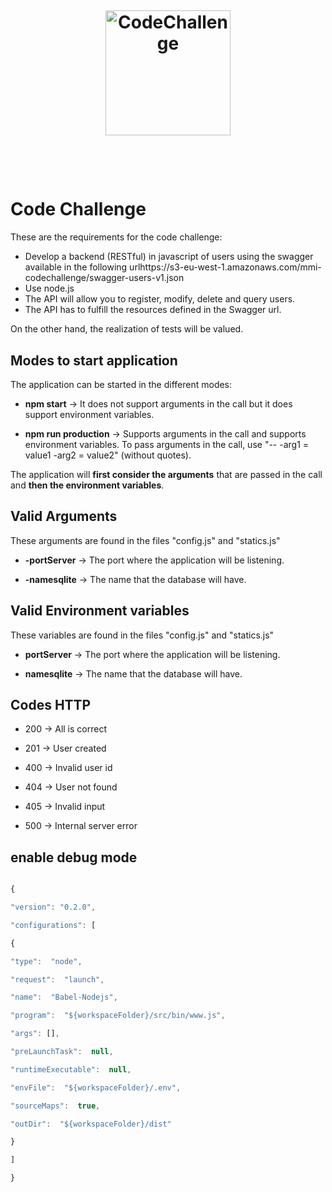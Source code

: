 <h1  align="center">

<br>

<a target="_blank" href="http://ivicents.es/"><img  src="https://i.ibb.co/zh1W2wn/d6809f64-3901-4d6f-9b2f-867d86538737.png"  alt="CodeChallenge"  width="200"></a>

<br>

</h1>

  

# Code Challenge

  

These are the requirements for the code challenge: 
- Develop a backend (RESTful) in javascript of users using the swagger available in the following urlhttps://s3-eu-west-1.amazonaws.com/mmi-codechallenge/swagger-users-v1.json 
- Use node.js 
- The API will allow you to register, modify, delete and query users. 
- The API has to fulfill the resources defined in the Swagger url. 

On the other hand, the realization of tests will be valued.

  

## Modes to start application

  

The application can be started in the different modes:

  

-  **npm start** -> It does not support arguments in the call but it does support environment variables.

-  **npm run production** -> Supports arguments in the call and supports environment variables. To pass arguments in the call, use "-- -arg1 = value1 -arg2 = value2" (without quotes).

  

The application will **first consider the arguments** that are passed in the call and **then the environment variables**.

  

## Valid Arguments

  

These arguments are found in the files "config.js" and "statics.js"

  

-  **-portServer** -> The port where the application will be listening.

-  **-namesqlite** -> The name that the database will have.

  

## Valid Environment variables

  

These variables are found in the files "config.js" and "statics.js"

  

-  **portServer** -> The port where the application will be listening.

-  **namesqlite** -> The name that the database will have.

  

## Codes HTTP

  

- 200 -> All is correct

  

- 201 -> User created

  

- 400 -> Invalid user id

  

- 404 -> User not found

  

- 405 -> Invalid input

  

- 500 -> Internal server error

  

## enable debug mode

  

```js

{

"version": "0.2.0",

"configurations": [

{

"type":  "node",

"request":  "launch",

"name":  "Babel-Nodejs",

"program":  "${workspaceFolder}/src/bin/www.js",

"args": [],

"preLaunchTask":  null,

"runtimeExecutable":  null,

"envFile":  "${workspaceFolder}/.env",

"sourceMaps":  true,

"outDir":  "${workspaceFolder}/dist"

}

]

}

```